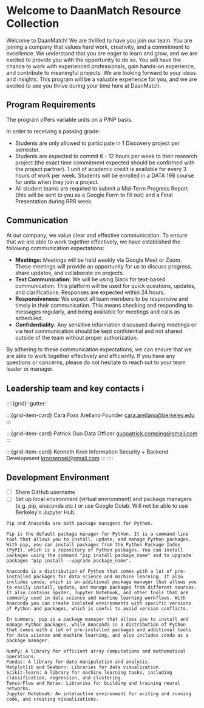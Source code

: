 # Welcome to DaanMatch Resource Collection

Welcome to DaanMatch! We are thrilled to have you join our team. You are joining a company that values hard work, creativity, and a commitment to excellence. We understand that you are eager to learn and grow, and we are excited to provide you with the opportunity to do so. You will have the chance to work with experienced professionals, gain hands-on experience, and contribute to meaningful projects. We are looking forward to your ideas and insights. This program will be a valuable experience for you, and we are excited to see you thrive during your time here at DaanMatch.

## Program Requirements

The program offers variable units on a P/NP basis.

In order to receiving a passing grade:

- Students are only allowed to participate in 1 Discovery project per semester.
- Students are expected to commit 6 - 12 hours per week to their research project (the exact time commitment expected should be confirmed with the project partner). 1 unit of academic credit is available for every 3 hours of work per week. Students will be enrolled in a DATA 198 course for units when they join a project.
- All student teams are required to submit a Mid-Term Progress Report (this will be sent to you as a Google Form to fill out) and a Final Presentation during RRR week.

## Communication

At our company, we value clear and effective communication. To ensure that we are able to work together effectively, we have established the following communication expectations:

- **Meetings:** Meetings will be held weekly via Google Meet or Zoom. These meetings will provide an opportunity for us to discuss progress, share updates, and collaborate on projects.
- **Text Communication:** We will be using Slack for text-based communication. This platform will be used for quick questions, updates, and clarifications. Responses are expected within 24 hours.
- **Responsiveness:** We expect all team members to be responsive and timely in their communication. This means checking and responding to messages regularly, and being available for meetings and calls as scheduled.
- **Confidentiality:** Any sensitive information discussed during meetings or via text communication should be kept confidential and not shared outside of the team without proper authorization.

By adhering to these communication expectations, we can ensure that we are able to work together effectively and efficiently. If you have any questions or concerns, please do not hesitate to reach out to your team leader or manager.

## Leadership team and key contacts ℹ️

::::{grid}
:gutter:

:::{grid-item-card} Cara Foss Arellano
Founder
cara.arellano@berkeley.edu
:::

:::{grid-item-card} Patrick Guo
Data Officer
guopatrick.comping@gmail.com
:::

:::{grid-item-card} Kenneth Kron
Information Security + Backend Development
kronsensei@gmail.com
:::
::::

## Development Environment

- [ ] Share GitHub username
- [ ] Set up local environment (virtual environment) and package managers (e.g. pip, anaconda etc.) or use Google Colab. Will not be able to use Berkeley's Jupyter Hub.

```{dropdown} Package Managers
Pip and Anaconda are both package managers for Python.

Pip is the default package manager for Python. It is a command-line tool that allows you to install, update, and manage Python packages. With pip, you can install packages from the Python Package Index (PyPI), which is a repository of Python packages. You can install packages using the command "pip install package_name" and to upgrade packages "pip install --upgrade package_name".

Anaconda is a distribution of Python that comes with a lot of pre-installed packages for data science and machine learning. It also includes conda, which is an additional package manager that allows you to easily install, update, and manage packages from different sources. It also contains Spyder, Jupyter Notebook, and other tools that are commonly used in data science and machine learning workflows. With Anaconda you can create isolated environments with specific versions of Python and packages, which is useful to avoid version conflicts.

In summary, pip is a package manager that allows you to install and manage Python packages, while Anaconda is a distribution of Python that comes with a lot of pre-installed packages and additional tools for data science and machine learning, and also includes conda as a package manager.
```

```{dropdown} Python Libraries
NumPy: A library for efficient array computations and mathematical operations.
Pandas: A library for data manipulation and analysis.
Matplotlib and Seaborn: Libraries for data visualization.
Scikit-learn: A library for machine learning tasks, including classification, regression, and clustering.
TensorFlow and Keras: Libraries for building and training neural networks.
Jupyter Notebook: An interactive environment for writing and running code, and creating visualizations.
```
